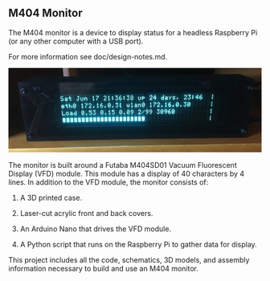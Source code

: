 M404 Monitor
------------

The M404 monitor is a device to display status for a headless
Raspberry Pi (or any other computer with a USB port).

For more information see doc/design-notes.md.

![M404 Monitor in use](doc/photos/1-in-use-small.jpg)

The monitor is built around a Futaba M404SD01 Vacuum Fluorescent
Display (VFD) module. This module has a display of 40 characters by 4
lines. In addition to the VFD module, the monitor consists of:

1. A 3D printed case.

2. Laser-cut acrylic front and back covers.

2. An Arduino Nano that drives the VFD module.

3. A Python script that runs on the Raspberry Pi to gather data for
   display.

This project includes all the code, schematics, 3D models, and assembly 
information necessary to build and use an M404 monitor.
